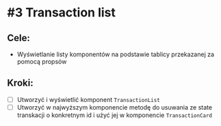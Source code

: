 # #3 Transaction list

## Cele:
- Wyświetlanie listy komponentów na podstawie tablicy przekazanej za pomocą propsów

## Kroki:
- [ ] Utworzyć i wyświetlić komponent `TransactionList`
- [ ] Utworzyć w najwyższym komponencie metodę do usuwania ze state transkacji o konkretnym id i użyć jej w komponencie `TransactionCard`
